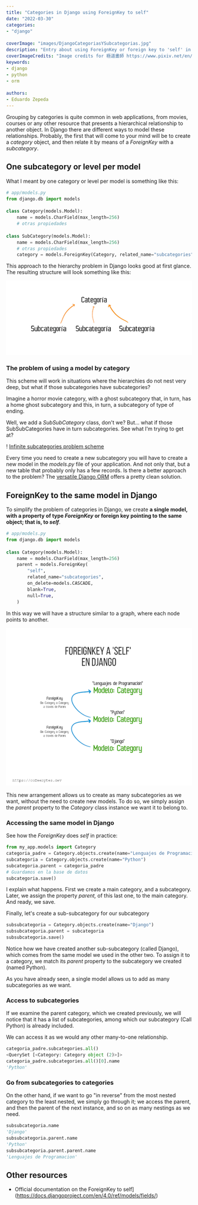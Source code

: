 ```yaml
---
title: "Categories in Django using ForeignKey to self"
date: "2022-03-30"
categories:
- "django"

coverImage: "images/DjangoCategoriasYSubcategorias.jpg"
description: "Entry about using ForeignKey or foreign key to 'self' in Django to create hierarchical structures or unbounded categories."
coverImageCredits: "Image credits for 極道畫師 https://www.pixiv.net/en/users/7140895"
keywords:
- django
- python
- orm

authors:
- Eduardo Zepeda
---
```


Grouping by categories is quite common in web applications, from movies, courses or any other resource that presents a hierarchical relationship to another object. In Django there are different ways to model these relationships. Probably, the first that will come to your mind will be to create a _category_ object, and then relate it by means of a _ForeignKey_ with a _subcategory_.

## One subcategory or level per model

What I meant by one category or level per model is something like this:

```python
# app/models.py
from django.db import models

class Category(models.Model):
    name = models.CharField(max_length=256)
    # otras propiedades

class SubCategory(models.Model):
    name = models.CharField(max_length=256)
    # otras propiedades
    category = models.ForeignKey(Category, related_name="subcategories", blank=True, null=True, on_delete=models.CASCADE)
```

This approach to the hierarchy problem in Django looks good at first glance. The resulting structure will look something like this:

![Subcategory model schema with ForeignKey made Category in Django](images/CategoriaDjango-1.jpg)

### The problem of using a model by category

This scheme will work in situations where the hierarchies do not nest very deep, but what if those subcategories have subcategories?

Imagine a horror movie category, with a ghost subcategory that, in turn, has a home ghost subcategory and this, in turn, a subcategory of type of ending.

Well, we add a _SubSubCategory_ class, don't we? But... what if those SubSubCategories have in turn subcategories. See what I'm trying to get at?

! [Infinite subcategories problem scheme](images/ProblemaCategoriesDjango.jpg)

Every time you need to create a new subcategory you will have to create a new model in the _models.py_ file of your application. And not only that, but a new table that probably only has a few records. Is there a better approach to the problem? The [versatile Django ORM](/blog/why-should-you-use-django-framework/) offers a pretty clean solution.

## ForeignKey to the same model in Django

To simplify the problem of categories in Django, we create **a single model, with a property of type _ForeignKey_ or foreign key pointing to the same object; that is, to _self_**.

```python
# app/models.py
from django.db import models

class Category(models.Model):
    name = models.CharField(max_length=256)
    parent = models.ForeignKey(
        "self",
        related_name="subcategories",
        on_delete=models.CASCADE,
        blank=True,
        null=True,
    )
```

In this way we will have a structure similar to a graph, where each node points to another.

![Schematic diagram of how ForeignKey made self(the same model) works in Django](images/ForeignKeyASelfEsquemaDjango.jpg)

This new arrangement allows us to create as many subcategories as we want, without the need to create new models. To do so, we simply assign the _parent_ property to the _Category_ class instance we want it to belong to.

### Accessing the same model in Django

See how the _ForeignKey_ does _self_ in practice:

```python
from my_app.models import Category
categoria_padre = Category.objects.create(name="Lenguajes de Programacion")
subcategoria = Category.objects.create(name="Python")
subcategoria.parent = categoria_padre
# Guardamos en la base de datos
subcategoria.save()
```

I explain what happens. First we create a main category, and a subcategory. Later, we assign the property _parent,_ of this last one, to the main category. And ready, we save.

Finally, let's create a sub-subcategory for our subcategory

```python
subsubcategoria = Category.objects.create(name="Django")
subsubcategoria.parent = subcategoria
subsubcategoria.save()
```

Notice how we have created another sub-subcategory (called Django), which comes from the same model we used in the other two. To assign it to a category, we match its _parent_ property to the subcategory we created (named Python).

As you have already seen, a single model allows us to add as many subcategories as we want.

### Access to subcategories

If we examine the parent category, which we created previously, we will notice that it has a list of subcategories, among which our subcategory (Call Python) is already included.

We can access it as we would any other many-to-one relationship.

```python
categoria_padre.subcategories.all()
<QuerySet [<Category: Category object (2)>]>
categoria_padre.subcategories.all()[0].name
'Python'
```

### Go from subcategories to categories

On the other hand, if we want to go "in reverse" from the most nested category to the least nested, we simply go through it; we access the parent, and then the parent of the next instance, and so on as many nestings as we need.

```python
subsubcategoria.name
'Django'
subsubcategoria.parent.name
'Python'
subsubcategoria.parent.parent.name
'Lenguajes de Programacion'
```

## Other resources

* Official documentation on the ForeignKey to self](https://docs.djangoproject.com/en/4.0/ref/models/fields/)